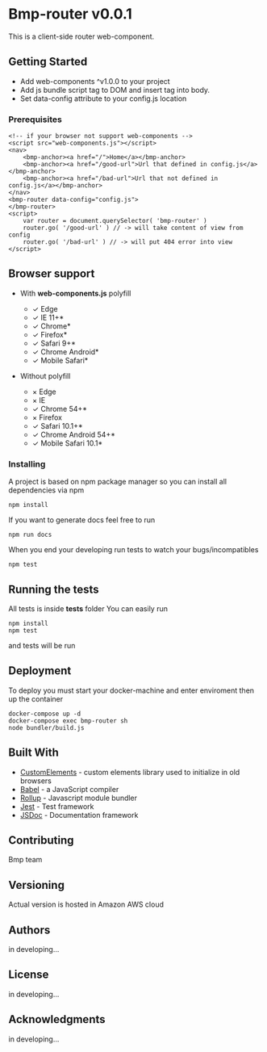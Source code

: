 # Bmp-router v0.0.1

This is a client-side router web-component.

## Getting Started

* Add web-components ^v1.0.0 to your project
* Add js bundle script tag to DOM and insert <bmp-router> tag into body. 
* Set data-config attribute to your config.js location

### Prerequisites

```
<!-- if your browser not support web-components -->
<script src="web-components.js"></script>
<nav>
    <bmp-anchor><a href="/">Home</a></bmp-anchor>
    <bmp-anchor><a href="/good-url">Url that defined in config.js</a></bmp-anchor>
    <bmp-anchor><a href="/bad-url">Url that not defined in config.js</a></bmp-anchor>
</nav>
<bmp-router data-config="config.js">
</bmp-router>
<script>
    var router = document.querySelector( 'bmp-router' )
    router.go( '/good-url' ) // -> will take content of view from config
    router.go( '/bad-url' ) // -> will put 404 error into view
</script>
```

## Browser support

* With __web-components.js__ polyfill
    * ✓   Edge    
    * ✓   IE 11+*    
    * ✓   Chrome*
    * ✓   Firefox*
    * ✓   Safari 9+*
    * ✓   Chrome Android*
    * ✓   Mobile Safari*

* Without polyfill
    * ×   Edge    
    * ×   IE      
    * ✓   Chrome 54+* 
    * ×   Firefox
    * ✓   Safari 10.1+*
    * ✓   Chrome Android 54+*
    * ✓   Mobile Safari 10.1*


### Installing

A project is based on npm package manager so you can install all dependencies via npm
```
npm install
```

If you want to generate docs feel free to run
```
npm run docs
```

When you end your developing run tests to watch your bugs/incompatibles
```
npm test
```

## Running the tests

All tests is inside __tests__ folder
You can easily run
```
npm install
npm test
```
and tests will be run

## Deployment

To deploy you must start your docker-machine and enter enviroment then up the container
```
docker-compose up -d 
docker-compose exec bmp-router sh
node bundler/build.js
```

## Built With

* [CustomElements](https://w3c.github.io/webcomponents/spec/custom/) - custom elements library used to initialize in old browsers
* [Babel](https://babeljs.io/) - a JavaScript compiler
* [Rollup](https://github.com/rollup/rollup) - Javascript module bundler
* [Jest](https://facebook.github.io/jest/) - Test framework
* [JSDoc](http://usejsdoc.org/) - Documentation framework

## Contributing

Bmp team

## Versioning

Actual version is hosted in Amazon AWS cloud

## Authors

in developing...

## License

in developing...

## Acknowledgments

in developing...
